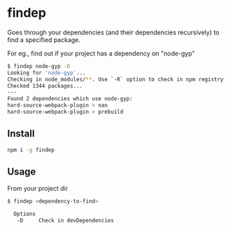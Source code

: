 # findep

Goes through your dependencies (and their dependencies recursively) to find a specified package.

For eg., find out if your project has a dependency on "node-gyp"

```sh
$ findep node-gyp -D
Looking for 'node-gyp'...
Checking in node_modules/**. Use `-R` option to check in npm registry
Checked 1344 packages...
---
Found 2 dependencies which use node-gyp:
hard-source-webpack-plugin > nan
hard-source-webpack-plugin > prebuild
```

## Install

```sh
npm i -g findep
```

## Usage

From your project dir
```sh
$ findep <dependency-to-find>

  Options
   -D     Check in devDependencies
```
